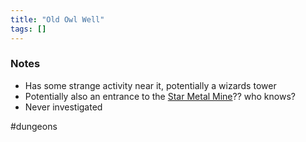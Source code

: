 ```yaml
---
title: "Old Owl Well"
tags: []
---
```


### Notes 

- Has some strange activity near it, potentially a wizards tower
- Potentially also an entrance to the [Star Metal Mine](posts/Places/Star%20Metal%20Mine.md)?? who knows?
- Never investigated

#dungeons 